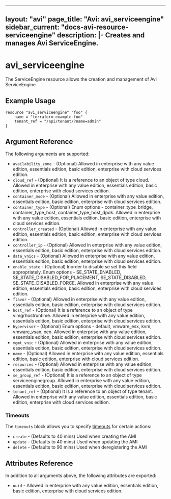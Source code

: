 <!--
    Copyright 2021 VMware, Inc.
    SPDX-License-Identifier: Mozilla Public License 2.0
-->
---
layout: "avi"
page_title: "Avi: avi_serviceengine"
sidebar_current: "docs-avi-resource-serviceengine"
description: |-
  Creates and manages Avi ServiceEngine.
---

# avi_serviceengine

The ServiceEngine resource allows the creation and management of Avi ServiceEngine

## Example Usage

```hcl
resource "avi_serviceengine" "foo" {
    name = "terraform-example-foo"
    tenant_ref = "/api/tenant/?name=admin"
}
```

## Argument Reference

The following arguments are supported:

* `availability_zone` - (Optional) Allowed in enterprise with any value edition, essentials edition, basic edition, enterprise with cloud services edition.
* `cloud_ref` - (Optional) It is a reference to an object of type cloud. Allowed in enterprise with any value edition, essentials edition, basic edition, enterprise with cloud services edition.
* `container_mode` - (Optional) Allowed in enterprise with any value edition, essentials edition, basic edition, enterprise with cloud services edition.
* `container_type` - (Optional) Enum options - container_type_bridge, container_type_host, container_type_host_dpdk. Allowed in enterprise with any value edition, essentials edition, basic edition, enterprise with cloud services edition.
* `controller_created` - (Optional) Allowed in enterprise with any value edition, essentials edition, basic edition, enterprise with cloud services edition.
* `controller_ip` - (Optional) Allowed in enterprise with any value edition, essentials edition, basic edition, enterprise with cloud services edition.
* `data_vnics` - (Optional) Allowed in enterprise with any value edition, essentials edition, basic edition, enterprise with cloud services edition.
* `enable_state` - (Optional) Inorder to disable se set this field appropriately. Enum options - SE_STATE_ENABLED, SE_STATE_DISABLED_FOR_PLACEMENT, SE_STATE_DISABLED, SE_STATE_DISABLED_FORCE. Allowed in enterprise with any value edition, essentials edition, basic edition, enterprise with cloud services edition.
* `flavor` - (Optional) Allowed in enterprise with any value edition, essentials edition, basic edition, enterprise with cloud services edition.
* `host_ref` - (Optional) It is a reference to an object of type vimgrhostruntime. Allowed in enterprise with any value edition, essentials edition, basic edition, enterprise with cloud services edition.
* `hypervisor` - (Optional) Enum options - default, vmware_esx, kvm, vmware_vsan, xen. Allowed in enterprise with any value edition, essentials edition, basic edition, enterprise with cloud services edition.
* `mgmt_vnic` - (Optional) Allowed in enterprise with any value edition, essentials edition, basic edition, enterprise with cloud services edition.
* `name` - (Optional) Allowed in enterprise with any value edition, essentials edition, basic edition, enterprise with cloud services edition.
* `resources` - (Optional) Allowed in enterprise with any value edition, essentials edition, basic edition, enterprise with cloud services edition.
* `se_group_ref` - (Optional) It is a reference to an object of type serviceenginegroup. Allowed in enterprise with any value edition, essentials edition, basic edition, enterprise with cloud services edition.
* `tenant_ref` - (Optional) It is a reference to an object of type tenant. Allowed in enterprise with any value edition, essentials edition, basic edition, enterprise with cloud services edition.


### Timeouts

The `timeouts` block allows you to specify [timeouts](https://www.terraform.io/docs/configuration/resources.html#timeouts) for certain actions:

* `create` - (Defaults to 40 mins) Used when creating the AMI
* `update` - (Defaults to 40 mins) Used when updating the AMI
* `delete` - (Defaults to 90 mins) Used when deregistering the AMI

## Attributes Reference

In addition to all arguments above, the following attributes are exported:

* `uuid` -  Allowed in enterprise with any value edition, essentials edition, basic edition, enterprise with cloud services edition.


